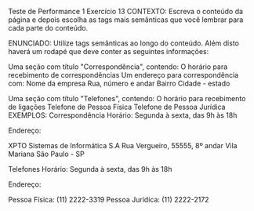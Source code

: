 Teste de Performance 1
Exercício 13
CONTEXTO:
Escreva o conteúdo da página e depois escolha as tags mais semânticas que você lembrar para cada parte do conteúdo.

ENUNCIADO:
Utilize tags semânticas ao longo do conteúdo. Além disto haverá um rodapé que deve conter as seguintes informações:

Uma seção com título "Correspondência", contendo:
O horário para recebimento de correspondências
Um endereço para correspondência com:
Nome da empresa
Rua, número e andar
Bairro
Cidade - estado


Uma seção com título "Telefones", contendo:
O horário para recebimento de ligações
Telefone de Pessoa Física
Telefone de Pessoa Jurídica
EXEMPLOS:
Correspondência
Horário: Segunda à sexta, das 9h às 18h

Endereço:

XPTO Sistemas de Informática S.A
Rua Vergueiro, 55555, 8º andar
Vila Mariana
São Paulo - SP

Telefones
Horário: Segunda à sexta, das 9h às 18h

Endereço:

Pessoa Física: (11) 2222-3319
Pessoa Jurídica: (11) 2222-2172